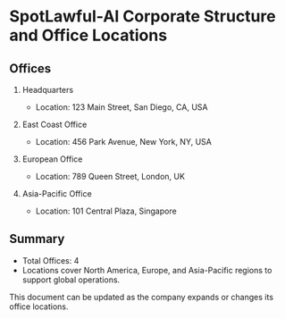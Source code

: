 # SpotLawful-AI Corporate Structure and Office Locations

## Offices

1. Headquarters
   - Location: 123 Main Street, San Diego, CA, USA

2. East Coast Office
   - Location: 456 Park Avenue, New York, NY, USA

3. European Office
   - Location: 789 Queen Street, London, UK

4. Asia-Pacific Office
   - Location: 101 Central Plaza, Singapore

## Summary

- Total Offices: 4
- Locations cover North America, Europe, and Asia-Pacific regions to support global operations.

This document can be updated as the company expands or changes its office locations.
